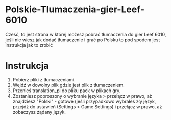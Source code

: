 # Polskie-Tlumaczenia-gier-Leef-6010
Cześć, to jest strona w której możesz pobrać tłumaczenia do gier Leef 6010, jeśli nie wiesz jak dodać tłumaczenie i grać po Polsku to pod spodem jest instrukcja jak to zrobić
# Instrukcja
1. Pobierz pliki z tłumaczeniami.
2. Wejdź w dowolny plik gdzie jest plik z tłumaczeniem.
3. Przenieś translation_pl do pliku pack w plikach gry.
4. Zostaniesz poproszony o wybranie języka > przełącz w prawo, aż znajdziesz "Polski" - gotowe (jeśli przypadkowo wybrałeś zły język, przejdź do ustawień (Settings > Game Settings) i przełącz w prawo, aż zobaczysz żądany język.
